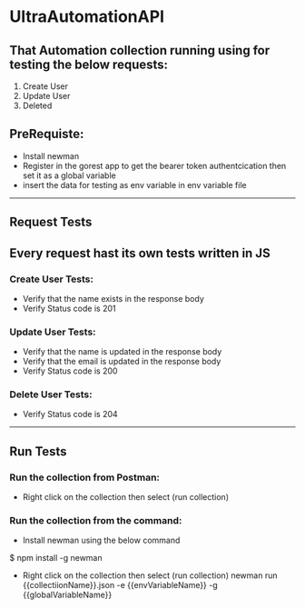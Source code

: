 # UltraAutomationAPI
## That Automation collection running using for testing the below requests: 
 1. Create User
 2. Update User
 3. Deleted

## PreRequiste:
* Install newman
* Register in the gorest app to get the bearer token authentcication then set it as a global variable
* insert the data for testing as env variable in env variable file
_________

## Request Tests
## Every request hast its own tests written in JS 

### Create User Tests:
  * Verify that the name exists in the response body
  * Verify Status code is 201
 
### Update User Tests:
 * Verify that the name is updated in the response body
 * Verify that the email is updated in the response body
 * Verify Status code is 200

### Delete User Tests:
 * Verify Status code is 204
_________


## Run Tests

### Run the collection from Postman:
  * Right click on the collection then select (run collection)

### Run the collection from the command:
  * Install newman using the below command

  $ npm install -g newman

  * Right click on the collection then select (run collection)
   newman run {{collectiionName}}.json -e {{envVariableName}} -g {{globalVariableName}}











